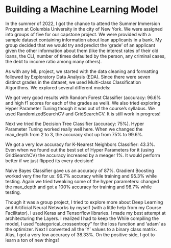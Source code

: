 # Building a Machine Learning Model 
In the summer of 2022, I got the chance to attend the Summer Immersion Program at Columbia University in the city of New York. We were assigned into groups of five for our capstone project. We were provided with a sample dataset containing information about loan applicants in a bank. My group decided that we would try and predict the ‘grade’ of an applicant given the other information about them (like the interest rates of their old loans, the CLI, number of times defaulted by the person, any criminal cases, the debt to income ratio among many others).

As with any ML project, we started with the data cleaning and formatting followed by Exploratory Data Analysis (EDA). Since there were seven distinct grades in the dataset, we used Multi-class Classification Algorithms. We explored several different models:

We got very good results with Random Forest Classifier 
(accuracy: 96.6% and high f1 scores for each of the grades as well). We also tried exploring Hyper Parameter Tuning though it was out of the course’s syllabus. We used RandomizedSearchCV and GridSearchCV. It is still work in progress!

Next we tried the Decision Tree Classifier (accuracy: 75%). Hyper Parameter Tuning worked really well here. When we changed the max_depth from 2 to 3, the accuracy shot up from 75% to 99.6%. 

We got a very low accuracy for K-Nearest Neighbors Classifier: 43.3%. Even when we found out the best set of Hyper Parameters for it (using GridSearchCV) the accuracy increased by a meager 1%. It would perform better if we just flipped its every decision! 

Naive Bayes Classifier gave us an accuracy of 87%. 
Gradient Boosting worked very fine for us: 96.7% accuracy while training and 95.3% while testing. Again we tried tweaking some of the hyper parameters: changed the max_depth and got a 100% accuracy for training and 98.7% while testing. 

Though it was a group project, I tried to explore more about Deep Learning and Artificial Neural Networks by myself (with a little help from my Course Facilitator). I used Keras and Tensorflow libraries. I made my best attempt at architecturing the Layers. I realized I had to keep the While compiling the model, I used “categorical_crossentropy” for the loss function and ‘adam’ as the optimizer. Next I converted all the ‘Y’ values to a binary class matrix. Alas, I got a very low accuracy of 38.33%. On the positive side, I got to learn a ton of new things!

